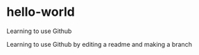 # hello-world
Learning to use Github 

Learning to use Github by editing a readme and making a branch
